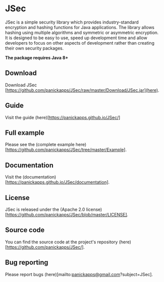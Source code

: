 # JSec

JSec is a simple security library which provides industry-standard encryption and hashing functions for Java applications. The library allows hashing using multiple algorithms and symmetric or asymmetric encryption. It is designed to be easy to use, speed up development time and allow developers to focus on other aspects of development rather than creating their own security packages.

<b>The package requires Java 8+</b>

## Download
Download JSec [https://github.com/panickapps/JSec/raw/master/Download/JSec.jar](here).

## Guide
Visit the guide (here)[https://panickapps.github.io/JSec/]

## Full example
Please see the (complete example here)[https://github.com/panickapps/JSec/tree/master/Example].

## Documentation
Visit the (documentation)[https://panickapps.github.io/JSec/documentation].

## License
JSec is released under the (Apache 2.0 license)[https://github.com/panickapps/JSec/blob/master/LICENSE].

## Source code
You can find the source code at the project's repository (here)[https://github.com/panickapps/JSec/].

## Bug reporting
Please report bugs (here)[mailto:panickapps@gmail.com?subject=JSec].
